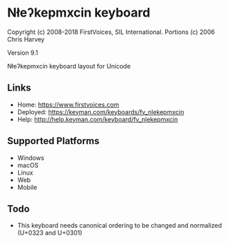 Nłeʔkepmxcin keyboard
======================

Copyright (c) 2008-2018 FirstVoices, SIL International. Portions (c) 2006 Chris Harvey

Version 9.1

Nłeʔkepmxcin keyboard layout for Unicode

Links
-----

 * Home:     <https://www.firstvoices.com>
 * Deployed: <https://keyman.com/keyboards/fv_nlekepmxcin>
 * Help:     <http://help.keyman.com/keyboard/fv_nlekepmxcin>
 
Supported Platforms
-------------------

 * Windows
 * macOS
 * Linux
 * Web
 * Mobile

Todo
----

 * This keyboard needs canonical ordering to be changed and normalized (U+0323 and U+0301)